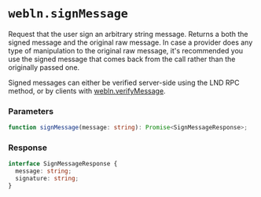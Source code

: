 # `webln.signMessage`

Request that the user sign an arbitrary string message. Returns a both the signed message and the original raw message. In case a provider does any type of manipulation to the original raw message, it's recommended you use the signed message that comes back from the call rather than the originally passed one.

Signed messages can either be verified server-side using the LND RPC method, or by clients with [webln.verifyMessage](/api/verify-message).

### Parameters

```ts
function signMessage(message: string): Promise<SignMessageResponse>;
```

### Response

```ts
interface SignMessageResponse {
  message: string;
  signature: string;
}
```
